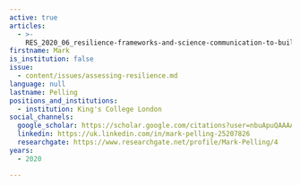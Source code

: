 ```yaml
---
active: true
articles:
  - >-
    RES_2020_06_resilience-frameworks-and-science-communication-to-build-back-better
firstname: Mark
is_institution: false
issue:
  - content/issues/assessing-resilience.md
language: null
lastname: Pelling
positions_and_institutions:
  - institution: King's College London
social_channels:
  google_scholar: https://scholar.google.com/citations?user=nbuApuQAAAAJ&hl=en
  linkedin: https://uk.linkedin.com/in/mark-pelling-25207826
  researchgate: https://www.researchgate.net/profile/Mark-Pelling/4
years:
  - 2020

---
```

